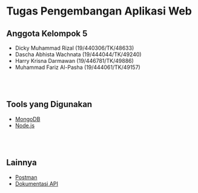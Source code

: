 # Tugas Pengembangan Aplikasi Web

## Anggota Kelompok 5
- Dicky Muhammad Rizal (19/440306/TK/48633)
- Dascha Abhista Wachnata (19/444044/TK/49240)
- Harry Krisna Darmawan (19/446781/TK/49886)
- Muhammad Fariz Al-Pasha (19/444061/TK/49157)
<br/>
<br/>

## Tools yang Digunakan
- [MongoDB](https://www.mongodb.com/try/download/community)
- [Node.js](https://nodejs.org/en/download/)
<br/>
<br/>

## Lainnya
- [Postman](https://www.postman.com/downloads/)
- [Dokumentasi API](https://documenter.getpostman.com/view/11446853/UUxwE9gs)